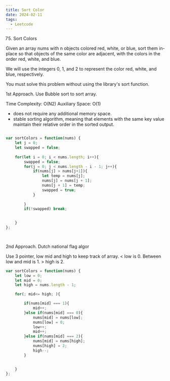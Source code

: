 ```yaml
---
title: Sort Color
date: 2024-02-11
tags:
  - Leetcode
---
```

75. Sort Colors

Given an array nums with n objects colored red, white, or blue, sort them in-place so that objects of the same color are adjacent, with the colors in the order red, white, and blue.

We will use the integers 0, 1, and 2 to represent the color red, white, and blue, respectively.

You must solve this problem without using the library's sort function.


1st Approach. Use Bubble sort to sort array.

Time Complexity: O(N2)
Auxiliary Space: O(1)

- does not require any additional memory space.
- stable sorting algorithm, meaning that elements with the same key value maintain their relative order in the sorted output.


```js

var sortColors = function(nums) {
    let j = 0;
    let swapped = false;
    
    for(let i = 0; i < nums.length; i++){
        swapped = false;
        for(j = 0; j < nums.length - i - 1; j++){
            if(nums[j] > nums[j+1]){
                let temp = nums[j];
                nums[j] = nums[j + 1];
                nums[j + 1] = temp;
                swapped = true;
            }
            
        }
        if(!swapped) break;
        

    }
};

  


```


2nd Approach. Dutch national flag algor

Use 3 pointer, low mid and high to keep track of array. < low is 0. Between low and mid is 1. > high is 2.

```js
var sortColors = function(nums) {
    let low = 0;
    let mid = 0;
    let high = nums.length - 1;

    for(; mid<= high; ){

        if(nums[mid] === 1){
            mid++;
        }else if(nums[mid] === 0){
            nums[mid] = nums[low];
            nums[low] = 0;
            low++;
            mid++;
        }else if(nums[mid] === 2){
            nums[mid] = nums[high];
            nums[high] = 2;
            high--;
        }

        
    }
};

```